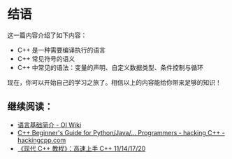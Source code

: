 # 结语

这一篇内容介绍了如下内容：

- C++ 是一种需要编译执行的语言
- C++ 常见符号的语义
- C++ 中常见的语法：变量的声明、自定义数据类型、条件控制与循环

现在，你可以开始自己的学习之旅了。相信以上的内容能给你带来足够的知识！

## 继续阅读：

- [语言基础简介 - OI Wiki](https://oi-wiki.org/lang/)
- [C++ Beginner's Guide for Python/Java/... Programmers - hacking C++ - hackingcpp.com](https://hackingcpp.com/cpp/beginners_guide.html)
- [《现代 C++ 教程》：高速上手 C++ 11/14/17/20](https://changkun.de/modern-cpp/)

